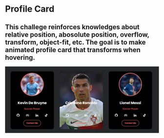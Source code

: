 <h1> Profile Card </h1>
<h2>This challege reinforces knowledges about relative position, abosolute position, overflow, transform, object-fit,  etc.
The goal is to make animated profile card that transforms when hovering.</h2>

  <img src="./public/images/demo.png" width="1000px"  />

